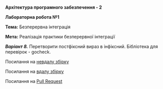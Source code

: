 **Архітектура програмного забезпечення - 2**

**Лабораторна робота №1**

**Тема:** Безперервна інтеграція

**Мета:** Реалізація практики безперервної інтеграції

_**Варіант 8.**_ Перетворити постфіксний вираз в інфіксний. Бібліотека для перевірок - gocheck.

Посилання на [невдалу збірку](https://travis-ci.com/Tornado9966/Lab1_Go/builds/150657440)

Посилання на [вдалу збірку](https://travis-ci.com/Tornado9966/Lab1_Go/builds/150675561)

Посилання на [Pull Request](https://travis-ci.com/Tornado9966/Lab1_Go/pull_requests)
